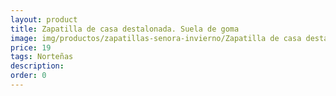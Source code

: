 ```yaml
---
layout: product
title: Zapatilla de casa destalonada. Suela de goma
image: img/productos/zapatillas-senora-invierno/Zapatilla de casa destalonada. Suela de goma=19=Norteñas.webp
price: 19
tags: Norteñas
description: 
order: 0
---
```

